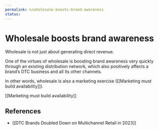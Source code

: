 ```yaml
---
permalink: n/wholesale-boosts-brand-awareness
status: 
---
```

# Wholesale boosts brand awareness

Wholesale is not just about generating direct revenue.

One of the virtues of wholesale is boosting brand awareness very quickly through an existing distribution network, which also positively affects a brand’s DTC business and all its other channels.

In other words, wholesale is also a marketing exercise ([[Marketing must build availability]]).

[[Marketing must build availability]]

## References

- [[DTC Brands Doubled Down on Multichannel Retail in 2023]]
